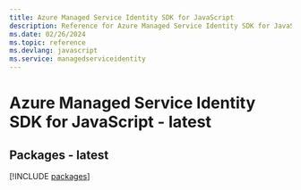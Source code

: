 ```yaml
---
title: Azure Managed Service Identity SDK for JavaScript
description: Reference for Azure Managed Service Identity SDK for JavaScript
ms.date: 02/26/2024
ms.topic: reference
ms.devlang: javascript
ms.service: managedserviceidentity
---
```

# Azure Managed Service Identity SDK for JavaScript - latest
## Packages - latest
[!INCLUDE [packages](managed-service-identity-index.md)]